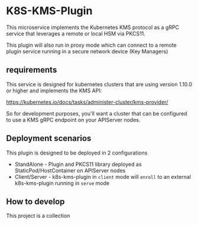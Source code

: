 # K8S-KMS-Plugin

This microservice implements the Kubernetes KMS protocol as a gRPC service that leverages a remote or local HSM via PKCS11.

This plugin will also run in proxy mode which can connect to a remote plugin service running in a secure network device (Key Managers)

## requirements

This service is designed for kubernetes clusters that are using version 1.10.0 or higher and implements the KMS API:

https://kubernetes.io/docs/tasks/administer-cluster/kms-provider/

So for development purposes, you'll want a cluster that can be configured to use a KMS gRPC endpoint on your APIServer nodes. 

## Deployment scenarios

This plugin is designed to be deployed in 2 configurations

- StandAlone - Plugin and PKCS11 library deployed as StaticPod/HostContainer on APIServer nodes
- Client/Server - k8s-kms-plugin in `client` mode will `enroll` to an external k8s-kms-plugin running in `serve` mode

## How to develop

This project is a collection


